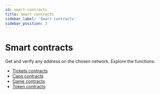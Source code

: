 ```yaml
---
id: smart-contracts
title: Smart contracts
sidebar_label: 'Smart contracts'
sidebar_position: 3
---
```


# Smart contracts

Get and verify any address on the chosen network. Explore the functions. 

- [Tickets contracts](01-tickets.md)
- [Caps contracts](02-caps.md)
- [Game contracts](03-game.md)
- [Token contracts](04-token.md)